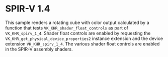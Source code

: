 # SPIR-V 1.4

This sample renders a rotating cube with color output calculated by a function
that tests `VK_KHR_shader_float_controls` as part of `VK_KHR_spirv_1_4`. Shader float controls are enabled by
requesting the `VK_KHR_get_physical_device_properties2` instance extension and
the device extension `VK_KHR_spirv_1_4`. The various shader float
controls are enabled in the SPIR-V assembly shaders.